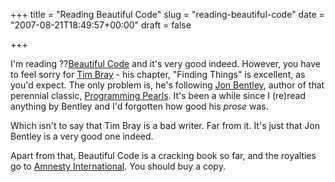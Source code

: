 +++
title = "Reading Beautiful Code"
slug = "reading-beautiful-code"
date = "2007-08-21T18:49:57+00:00"
draft = false

+++

I'm reading ??[Beautiful Code](amazon:0596510047??) and it's very good indeed. However, you have to feel sorry for [Tim Bray](http://www.tbray.org/ongoing) - his chapter, "Finding Things" is excellent, as you'd expect. The only problem is, he's following [Jon Bentley](http://en.wikipedia.org/wiki/Jon_Bentley), author of that perennial classic, [Programming Pearls](amazon:0201657880). It's been a while since I (re)read anything by Bentley and I'd forgotten how good his *prose* was.

Which isn't to say that Tim Bray is a bad writer. Far from it. It's just that Jon Bentley is a very good one indeed.

Apart from that, Beautiful Code is a cracking book so far, and the royalties go to [Amnesty International](http://www.amnesty.org/). You should buy a copy.
